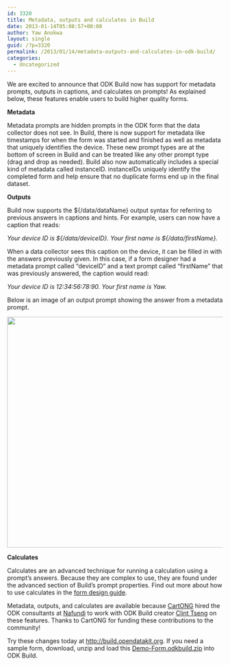 ```yaml
---
id: 3320
title: Metadata, outputs and calculates in Build
date: 2013-01-14T05:08:57+00:00
author: Yaw Anokwa
layout: single
guid: /?p=3320
permalink: /2013/01/14/metadata-outputs-and-calculates-in-odk-build/
categories:
  - Uncategorized
---
```

We are excited to announce that ODK Build now has support for metadata prompts, outputs in captions, and calculates on prompts! As explained below, these features enable users to build higher quality forms. 

**Metadata**
  
Metadata prompts are hidden prompts in the ODK form that the data collector does not see. In Build, there is now support for metadata like timestamps for when the form was started and finished as well as metadata that uniquely identifies the device. These new prompt types are at the bottom of screen in Build and can be treated like any other prompt type (drag and drop as needed). Build also now automatically includes a special kind of metadata called instanceID. instanceIDs uniquely identify the completed form and help ensure that no duplicate forms end up in the final dataset.

**Outputs**
  
Build now supports the ${/data/dataName} output syntax for referring to previous answers in captions and hints. For example, users can now have a caption that reads:
  
_Your device ID is ${/data/deviceID}. Your first name is ${/data/firstName}._ 

When a data collector sees this caption on the device, it can be filled in with the answers previously given. In this case, if a form designer had a metadata prompt called &#8220;deviceID&#8221; and a text prompt called &#8220;firstName&#8221; that was previously answered, the caption would read:
  
_Your device ID is 12:34:56:78:90. Your first name is Yaw._

Below is an image of an output prompt showing the answer from a metadata prompt.
  
<img src="/assets/wp-content/uploads/2013/01/outputExample.png" width="538" />

**Calculates**
  
Calculates are an advanced technique for running a calculation using a prompt&#8217;s answers. Because they are complex to use, they are found under the advanced section of Build&#8217;s prompt properties. Find out more about how to use calculates in the [form design guide](/help/form-design/binding/).
  

  
Metadata, outputs, and calculates are available because [CartONG](http://www.cartong.org) hired the ODK consultants at [Nafundi](http://nafundi.com) to work with ODK Build creator [Clint Tseng](http://www.linkedin.com/in/clinttseng) on these features. Thanks to CartONG for funding these contributions to the community! 

Try these changes today at <http://build.opendatakit.org>. If you need a sample form, download, unzip and load this [Demo-Form.odkbuild.zip](/assets/wp-content/uploads/2013/01/Demo-Form.odkbuild.zip) into ODK Build.